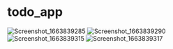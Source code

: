 # todo_app
 
![Screenshot_1663839285](https://user-images.githubusercontent.com/74009802/191716140-ff13c701-42d8-4b09-8339-bf65386a778a.png)
![Screenshot_1663839290](https://user-images.githubusercontent.com/74009802/191716151-fb96e683-a3e1-4840-9f39-7382ee1265c7.png)
![Screenshot_1663839315](https://user-images.githubusercontent.com/74009802/191716158-27c79dc6-291a-4da3-8f98-068adf177f59.png)
![Screenshot_1663839317](https://user-images.githubusercontent.com/74009802/191716160-344c3bce-8a17-465e-b6fd-4f6cdf2c3157.png)
